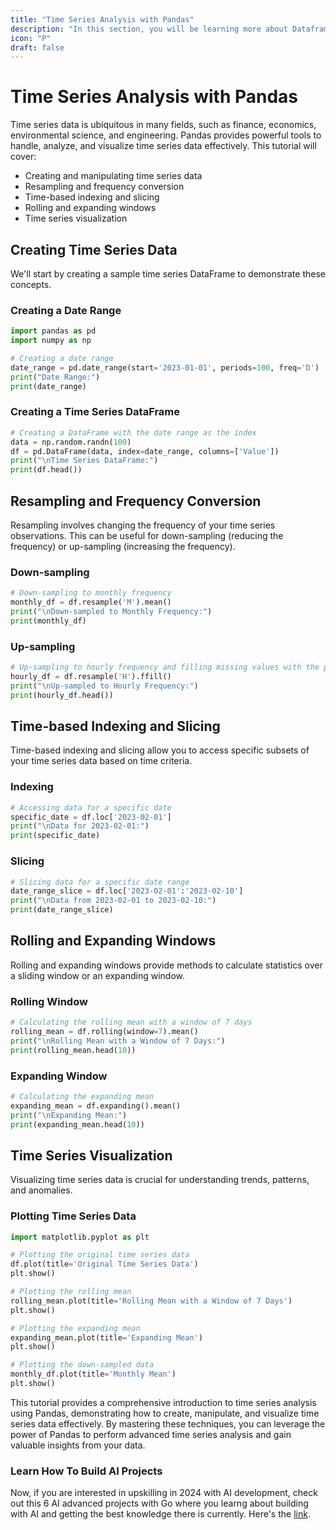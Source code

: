 ```yaml
---
title: "Time Series Analysis with Pandas"
description: "In this section, you will be learning more about Dataframes, how to load data into one and how to perform operations."
icon: "P"
draft: false
---
```


# Time Series Analysis with Pandas

Time series data is ubiquitous in many fields, such as finance, economics, environmental science, and engineering. Pandas provides powerful tools to handle, analyze, and visualize time series data effectively. This tutorial will cover:

- Creating and manipulating time series data
- Resampling and frequency conversion
- Time-based indexing and slicing
- Rolling and expanding windows
- Time series visualization

## Creating Time Series Data

We'll start by creating a sample time series DataFrame to demonstrate these concepts.

### Creating a Date Range

```python
import pandas as pd
import numpy as np

# Creating a date range
date_range = pd.date_range(start='2023-01-01', periods=100, freq='D')
print("Date Range:")
print(date_range)
```

### Creating a Time Series DataFrame

```python
# Creating a DataFrame with the date range as the index
data = np.random.randn(100)
df = pd.DataFrame(data, index=date_range, columns=['Value'])
print("\nTime Series DataFrame:")
print(df.head())
```

## Resampling and Frequency Conversion

Resampling involves changing the frequency of your time series observations. This can be useful for down-sampling (reducing the frequency) or up-sampling (increasing the frequency).

### Down-sampling

```python
# Down-sampling to monthly frequency
monthly_df = df.resample('M').mean()
print("\nDown-sampled to Monthly Frequency:")
print(monthly_df)
```

### Up-sampling

```python
# Up-sampling to hourly frequency and filling missing values with the previous value
hourly_df = df.resample('H').ffill()
print("\nUp-sampled to Hourly Frequency:")
print(hourly_df.head())
```

## Time-based Indexing and Slicing

Time-based indexing and slicing allow you to access specific subsets of your time series data based on time criteria.

### Indexing

```python
# Accessing data for a specific date
specific_date = df.loc['2023-02-01']
print("\nData for 2023-02-01:")
print(specific_date)
```

### Slicing

```python
# Slicing data for a specific date range
date_range_slice = df.loc['2023-02-01':'2023-02-10']
print("\nData from 2023-02-01 to 2023-02-10:")
print(date_range_slice)
```

## Rolling and Expanding Windows

Rolling and expanding windows provide methods to calculate statistics over a sliding window or an expanding window.

### Rolling Window

```python
# Calculating the rolling mean with a window of 7 days
rolling_mean = df.rolling(window=7).mean()
print("\nRolling Mean with a Window of 7 Days:")
print(rolling_mean.head(10))
```

### Expanding Window

```python
# Calculating the expanding mean
expanding_mean = df.expanding().mean()
print("\nExpanding Mean:")
print(expanding_mean.head(10))
```

## Time Series Visualization

Visualizing time series data is crucial for understanding trends, patterns, and anomalies.

### Plotting Time Series Data

```python
import matplotlib.pyplot as plt

# Plotting the original time series data
df.plot(title='Original Time Series Data')
plt.show()

# Plotting the rolling mean
rolling_mean.plot(title='Rolling Mean with a Window of 7 Days')
plt.show()

# Plotting the expanding mean
expanding_mean.plot(title='Expanding Mean')
plt.show()

# Plotting the down-sampled data
monthly_df.plot(title='Monthly Mean')
plt.show()
```

This tutorial provides a comprehensive introduction to time series analysis using Pandas, demonstrating how to create, manipulate, and visualize time series data effectively. By mastering these techniques, you can leverage the power of Pandas to perform advanced time series analysis and gain valuable insights from your data.

### Learn How To Build AI Projects

Now, if you are interested in upskilling in 2024 with AI development, check out this 6 AI advanced projects with Go where you learng about building with AI and getting the best knowledge there is currently. Here's the [link](https://akhilsharmatech.gumroad.com/l/zgxqq).